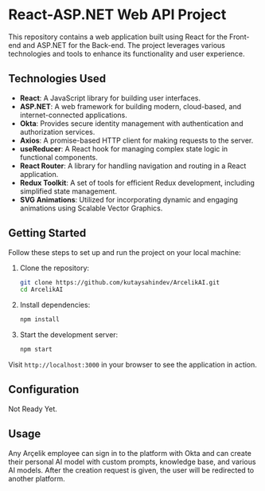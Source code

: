 # React-ASP.NET Web API Project

This repository contains a web application built using React for the Front-end and ASP.NET for the Back-end. The project leverages various technologies and tools to enhance its functionality and user experience.

## Technologies Used

- **React**: A JavaScript library for building user interfaces.
- **ASP.NET**: A web framework for building modern, cloud-based, and internet-connected applications.
- **Okta**: Provides secure identity management with authentication and authorization services.
- **Axios**: A promise-based HTTP client for making requests to the server.
- **useReducer**: A React hook for managing complex state logic in functional components.
- **React Router**: A library for handling navigation and routing in a React application.
- **Redux Toolkit**: A set of tools for efficient Redux development, including simplified state management.
- **SVG Animations**: Utilized for incorporating dynamic and engaging animations using Scalable Vector Graphics.

## Getting Started

Follow these steps to set up and run the project on your local machine:

1. Clone the repository:

    ```bash
    git clone https://github.com/kutaysahindev/ArcelikAI.git
    cd ArcelikAI
    ```

2. Install dependencies:

    ```bash
    npm install
    ```

3. Start the development server:

    ```bash
    npm start
    ```

Visit `http://localhost:3000` in your browser to see the application in action.

## Configuration

Not Ready Yet.

## Usage

Any Arçelik employee can sign in to the platform with Okta and can create their personal AI model with custom prompts, knowledge base, and various AI models. After the creation request is given, the user will be redirected to another platform.
